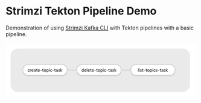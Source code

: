 # Strimzi Tekton Pipeline Demo

Demonstration of using [Strimzi Kafka CLI](https://github.com/systemcraftsman/strimzi-kafka-cli) with Tekton pipelines with a basic pipeline.


![Pipeline](https://github.com/systemcraftsman/strimzi-tekton-demo/blob/master/basic_pipeline.png?raw=true)
